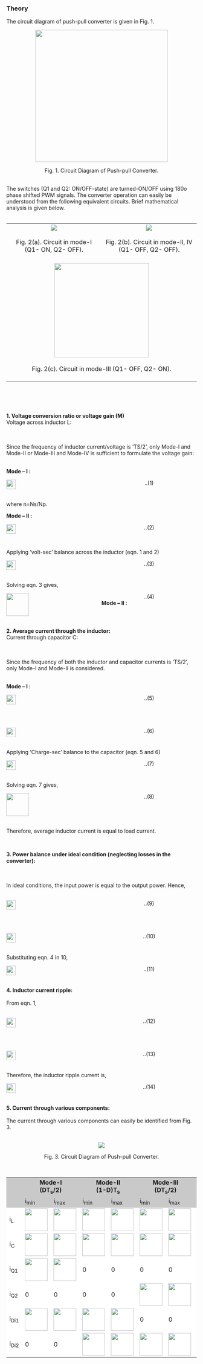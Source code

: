 ### Theory

The circuit diagram of push-pull converter is given in Fig. 1.

<center>
  <img src="images/th1.png" height="350px">
  
Fig. 1. Circuit Diagram of Push-pull Converter.

</center>
<br>
The switches (Q1 and Q2: ON/OFF-state) are turned-ON/OFF using 180o phase shifted PWM signals. The converter operation can easily be understood from the following equivalent circuits. Brief mathematical analysis is given below.
<br><br>


<table border="0" align="center" style="width:100%; border:none;">
  <tr>
<td style="width:50%">
<center>

<img src="images/th2.png">
<br><br>
Fig. 2(a). Circuit in mode-I (Q1- ON, Q2- OFF).
<br><br>
</center>
</td>
<td style="width:50%">
  
<center>

<img src="images/th3.png">
<br><br>
Fig. 2(b). Circuit in mode-II, IV (Q1- OFF, Q2- OFF).
<br><br>
</center> 
    </td>
  </tr>

<tr>
  <td colspan="2">
    <center>

<img src="images/th4.png" height="250px">
<br><br>
Fig. 2(c). Circuit in mode-III (Q1- OFF, Q2- ON).
<br><br>
</center>
  </td>
</tr>
</table>
<br><br>

<div style="float: left; width:100%;"><br>
  
  **1. Voltage conversion ratio or voltage gain (M)**
<br>
Voltage across inductor L:
<br>

<br><br>
Since the frequency of inductor current/voltage is ‘TS/2’, only Mode-I and Mode-II or Mode-III and Mode-IV is sufficient to formulate the voltage gain:
<br><br>

**Mode – I :**
<br>
</div>

<div style="float: left; width:50%;">
  <img src="images/th5.png" height="25px">
</div>
<div style="float: right; width:50%; text-align:center;">
    ..(1)
</div>
<br><br>

<div style="float: left; width:100%;"><br>
  
  where n=Ns/Np.
<br></div>

**Mode – II :**
<br>
<div style="float: left; width:50%;">
  <img src="images/th6.png" height="25px">
      </div>
<div style="float: right; width:50%; text-align:center;">
    ..(2)
      </div>     
<br><br>

<div style="float: left; width:100%;"><br>
  
  Applying ‘volt-sec’ balance across the inductor (eqn. 1 and 2)
<br></div>

<div style="float: left; width:50%;">
  <img src="images/th7.png" height="25px">
      </div>
<div style="float: right; width:50%; text-align:center;">
    ..(3)

</div>

<br><br>

<div style="float: left; width:100%;"><br>
  
  Solving eqn. 3 gives,
<br></div>


<div style="float: left; width:50%;">
  <img src="images/th8.png" height="60px">
      </div>
<div style="float: right; width:50%; text-align:center;" height="60px">
    ..(4)
  <br>
      </div>
<br>

<div style="float: left; width:100%;"><br>
  
  **2. Average current through the inductor:**
<br>
Current through capacitor C:
<br>

<br><br>
Since the frequency of both the inductor and capacitor currents is ‘TS/2’, only Mode-I and Mode-II is considered.
<br><br>

**Mode – I :**
<br>
</div>

<div style="float: left; width:50%;">
  <img src="images/th9.png" height="25px">
</div>
<div style="float: right; width:50%; text-align:center;">
    ..(5)
</div>
<br><br>

<div style="float: left; width:100%;"><br>
  
  &nbsp;
<br></div>

**Mode – II :**
<br>
<div style="float: left; width:50%;">
  <img src="images/th10.png" height="25px">
      </div>
<div style="float: right; width:50%; text-align:center;">
    ..(6)
      </div>     
<br><br>

<div style="float: left; width:100%;"><br>
  
  Applying ‘Charge-sec’ balance to the capacitor (eqn. 5 and 6)
<br></div>

<div style="float: left; width:50%;">
  <img src="images/th11.png" height="25px">
      </div>
<div style="float: right; width:50%; text-align:center;">
    ..(7)

</div>

<br><br>

<div style="float: left; width:100%;"><br>
  
  Solving eqn. 7 gives,
<br></div>


<div style="float: left; width:50%;">
  <img src="images/th12.png" height="60px">
      </div>
<div style="float: right; width:50%; text-align:center;" height="60px">
    ..(8)
  <br>
      </div>
<br><br>

<div style="float: left; width:100%;"><br>
  
  Therefore, average inductor current is equal to load current.
<br></div>
<br>

<div style="float: left; width:100%;"><br>
  
  **3. Power balance under ideal condition (neglecting losses in the converter):**

<br><br>
In ideal conditions, the input power is equal to the output power. Hence,
<br><br>

</div>

<br>


<div style="float: left; width:50%;">
  <img src="images/th13.png" height="25px">
</div>
<div style="float: right; width:50%; text-align:center;">
    ..(9)
</div>
<br><br>

<div style="float: left; width:100%;"><br>
  
  &nbsp;
<br></div>

<div style="float: left; width:50%;">
  <img src="images/th14.png" height="25px">
      </div>
<div style="float: right; width:50%; text-align:center;">
    ..(10)
      </div>     
<br><br>

<div style="float: left; width:100%;"><br>
  
  Substituting eqn. 4 in 10,
<br></div>

<div style="float: left; width:50%;">
  <img src="images/th15.png" height="25px">
      </div>
<div style="float: right; width:50%; text-align:center;">
    ..(11)

</div>

<br><br>

<br>


<div style="float: left; width:100%;"><br>
  
  **4. Inductor current ripple:**
<br><br>
From eqn. 1,
<br><br>

</div>

<br>

<div style="float: left; width:50%;">
  <img src="images/th16.png" height="25px">
</div>
<div style="float: right; width:50%; text-align:center;">
    ..(12)
</div>
<br><br>

<div style="float: left; width:100%;"><br>
  
  &nbsp;
<br></div>

<div style="float: left; width:50%;">
  <img src="images/th17.png" height="25px">
      </div>
<div style="float: right; width:50%; text-align:center;">
    ..(13)
      </div>     
<br><br>

<div style="float: left; width:100%;"><br>
  
  Therefore, the inductor ripple current is,
<br></div>

<div style="float: left; width:50%;">
  <img src="images/th18.png" height="25px">
      </div>
<div style="float: right; width:50%; text-align:center;">
    ..(14)

</div>

<br><br>


<div style="float: left; width:100%;"><br>
  
  **5. Current through various components:**
<br><br>
The current through various components can easily be identified from Fig. 3.
<br><br>

</div>

<br>

<center>
  <img src="images/th19.png">
  
Fig. 3. Circuit Diagram of Push-pull Converter.

</center>
<br>


<center>
<table align="center" width="100%" >
  <tr style="text-align: center; font-weight: bold; background-color: #c9c9c9;">
    <td style="text-align: center; font-weight: bold;">&nbsp;</td>
    <td style="text-align: center; font-weight: bold;" colspan="2">
      Mode-I<br>(DT<sub>s</sub>/2)
    </td>
    <td style="text-align: center; font-weight: bold;" colspan="2">
      Mode-II<br>(1-D)T<sub>s</sub>
    </td>
    <td style="text-align: center; font-weight: bold;" colspan="2">
      Mode-III<br>(DT<sub>s</sub>/2)
    </td>
    <td style="text-align: center; font-weight: bold;">Average Current</td>
  </tr>
  <tr style="background-color: #c9c9c9;">
    <td></td>
    <td>i<sub>min</sub></td>
    <td>i<sub>max</sub></td>
    <td>i<sub>min</sub></td>
    <td>i<sub>max</sub></td>
    <td>i<sub>min</sub></td>
    <td>i<sub>max</sub></td>
    <td>I<sub>avg</sub></td>
  </tr>
  <tr style="background-color: #FFF;">
    <td>i<sub>L</sub></td>
    <td><img src="images/th20.png" height="60px"></td>
    <td><img src="images/th21.png" height="60px"></td>
    <td><img src="images/th20.png" height="60px"></td>
    <td><img src="images/th21.png" height="60px"></td>
    <td><img src="images/th20.png" height="60px"></td>
    <td><img src="images/th21.png" height="60px"></td>
    <td><img src="images/th22.png" height="35px"></td>
  </tr>
  <tr style="background-color: #FFF;">
    <td>i<sub>C</sub></td>
    <td><img src="images/th23.png" height="60px"></td>
    <td><img src="images/th24.png" height="60px"></td>
    <td><img src="images/th23.png" height="60px"></td>
    <td><img src="images/th24.png" height="60px"></td>
    <td><img src="images/th23.png" height="60px"></td>
    <td><img src="images/th24.png" height="60px"></td>
    <td>&#48;</td>
  </tr>
  <tr style="background-color: #FFF;">
    <td>i<sub>Q1</sub></td>
    <td><img src="images/th25.png" height="60px"></td>
    <td><img src="images/th26.png" height="60px"></td>
    <td>&#x30;</td>
    <td>&#x30;</td>
    <td>&#x30;</td>
    <td>&#x30;</td>
    <td><img src="images/th27.png" height="60px"></td>
  </tr>
  <tr style="background-color: #FFF;">
    <td>i<sub>Q2</sub></td>
    <td>&#x30;</td>
    <td>&#x30;</td>
    <td>&#x30;</td>
    <td>&#x30;</td>
    <td><img src="images/th28.png" height="60px"></td>
    <td><img src="images/th29.png" height="60px"></td>
    <td><img src="images/th30.png" height="30px"></td>
  </tr>
  <tr style="background-color: #FFF;">
    <td>i<sub>Di1</sub></td>
    <td><img src="images/th31.png" height="60px"></td>
    <td><img src="images/th32.png" height="60px"></td>
    <td><img src="images/th36.png" height="60px"></td>
    <td><img src="images/th37.png" height="60px"></td>
    <td>&#x30;</td>
    <td>&#x30;</td>
    <td><img src="images/th38.png" height="60px"></td>
  </tr>
  <tr style="background-color: #FFF;">
    <td>i<sub>Di2</sub></td>
    <td>&#x30;</td>
    <td>&#x30;</td>
    <td><img src="images/th39.png" height="60px"></td>
    <td><img src="images/th40.png" height="60px"></td>
    <td><img src="images/th41.png" height="60px"></td>
    <td><img src="images/th42.png" height="60px"></td>
    <td><img src="images/th43.png" height="60px"></td>
  </tr>
</table>
</center>
<br>
